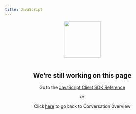 ```yaml
---
title: JavaScript
---
```


<center>
  <img src="/assets/images/lost.svg" alt="" width="120">
  <br><br>
  <h2>We're still working on this page</h2>
  <p>Go to the <a href="/sdk/conversation/javascript/" target="_blank">JavaScript Client SDK Reference</a></p>
  <p><i>or</i></p>
  <p>Click <a href="/conversation/overview">here</a> to go back to Conversation Overview</p>
</center>
